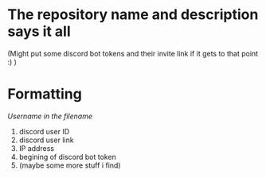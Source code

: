 # The repository name and description says it all

(Might put some discord bot tokens and their invite link if it gets to that point :) )

# Formatting

*Username in the filename*
1.  discord user ID
2.  discord user link
3.  IP address
4.  begining of discord bot token
5.  (maybe some more stuff i find)
